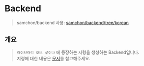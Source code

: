 # Backend

> samchon/backend 사용: [samchon/backend/tree/korean](https://github.com/samchon/backend/tree/korean)

## 개요

> `라이브러리 오브 루이나` 에 등장하는 지령을 생성하는 Backend입니다.  
> 지령에 대한 내용은 [문서](<https://namu.wiki/w/%EA%B2%80%EC%A7%80(Project%20Moon%20%EC%84%B8%EA%B3%84%EA%B4%80)#s-2.2>)를 참고해주세요.
